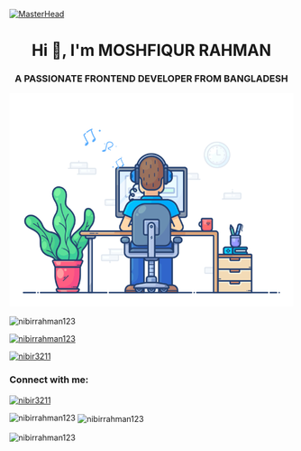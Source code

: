 [![MasterHead](https://repository-images.githubusercontent.com/588181932/e36ec678-7984-4cdd-8e4c-a3932772ff8e)](https://codegrills.in)
<h1 align="center">Hi 👋, I'm MOSHFIQUR RAHMAN</h1>
<h3 align="center">A PASSIONATE FRONTEND DEVELOPER FROM BANGLADESH</h3>

<img alt="Coding" width="1000" src="https://raw.githubusercontent.com/SupianIDz/SupianIDz/main/coding.gif">

<p align="left"> <img src="https://komarev.com/ghpvc/?username=nibirrahman123&label=Profile%20views&color=0e75b6&style=flat" alt="nibirrahman123" /> </p>

<p align="left"> <a href="https://github.com/ryo-ma/github-profile-trophy"><img src="https://github-profile-trophy.vercel.app/?username=nibirrahman123" alt="nibirrahman123" /></a> </p>

<p align="left"> <a href="https://twitter.com/nibir3211" target="blank"><img src="https://img.shields.io/twitter/follow/nibir3211?logo=twitter&style=for-the-badge" alt="nibir3211" /></a> </p>

<h3 align="left">Connect with me:</h3>
<p align="left">
<a href="https://twitter.com/nibir3211" target="blank"><img align="center" src="https://raw.githubusercontent.com/rahuldkjain/github-profile-readme-generator/master/src/images/icons/Social/twitter.svg" alt="nibir3211" height="30" width="40" /></a>
</p>

<p><img align="left" src="https://github-readme-stats.vercel.app/api/top-langs?username=nibirrahman123&show_icons=true&locale=en&layout=compact" alt="nibirrahman123" /></p>

<p>&nbsp;<img align="center" src="https://github-readme-stats.vercel.app/api?username=nibirrahman123&show_icons=true&locale=en" alt="nibirrahman123" /></p>

<p><img align="center" src="https://github-readme-streak-stats.herokuapp.com/?user=nibirrahman123&" alt="nibirrahman123" /></p>
